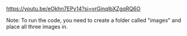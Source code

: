 https://youtu.be/eOkhn7EPy14?si=vrGinqlbXZgqRQ6O

Note: To run the code, you need to create a folder called "images" and place all three images in. 
